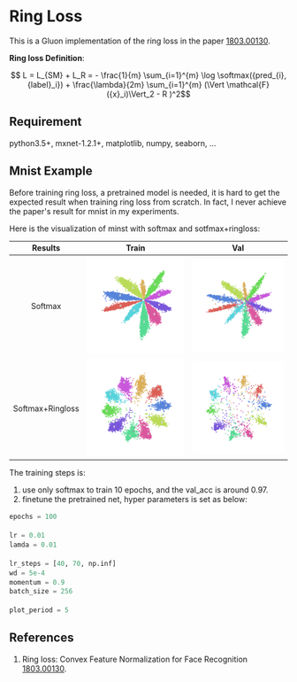 # Ring Loss
This is a Gluon implementation of the ring loss in the paper [1803.00130](https://arxiv.org/abs/1803.00130).

**Ring loss Definition**:

```math
 L = L_{SM} + L_R = - \frac{1}{m} \sum_{i=1}^{m} \log \softmax({pred_{i},{label}_i}) + \frac{\lambda}{2m} \sum_{i=1}^{m} (\Vert \mathcal{F}({x}_i)\Vert_2 - R )^2
```

## Requirement
python3.5+, mxnet-1.2.1+, matplotlib, numpy, seaborn, ...

## Mnist Example
Before training ring loss, a pretrained model is needed, 
it is hard to get the expected result when training ring loss from scratch. In fact, 
I never achieve the paper's result for mnist in my experiments.

Here is the visualization of minst with softmax and sotfmax+ringloss:

|Results|Train|Val |
|:---:  |:---:|:---:|
|Softmax|<img src="resources/softmax-train-epoch95.png"/>|<img src="resources/softmax-val-epoch95.png"/>|
|Softmax+Ringloss|<img src="resources/ringloss-train-epoch95.png"/>|<img src="resources/ringloss-val-epoch95.png"/>|


The training steps is:
1. use only softmax to train 10 epochs, and the val_acc is around 0.97.
2. finetune the pretrained net, hyper parameters is set as below:
```python
epochs = 100

lr = 0.01
lamda = 0.01

lr_steps = [40, 70, np.inf]
wd = 5e-4
momentum = 0.9
batch_size = 256

plot_period = 5
```

## References
1. Ring loss: Convex Feature Normalization for Face Recognition [1803.00130](https://arxiv.org/abs/1803.00130).